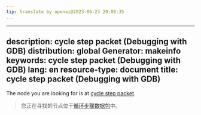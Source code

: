 ```yaml
---
tip: translate by openai@2023-06-23 20:08:35
...
```

---
description: cycle step packet (Debugging with GDB)
distribution: global
Generator: makeinfo
keywords: cycle step packet (Debugging with GDB)
lang: en
resource-type: document
title: cycle step packet (Debugging with GDB)
---

The node you are looking for is at [cycle step packet](Packets.html#cycle-step-packet).

> 您正在寻找的节点位于[循环步骤数据包](Packets.html#cycle-step-packet)中。

